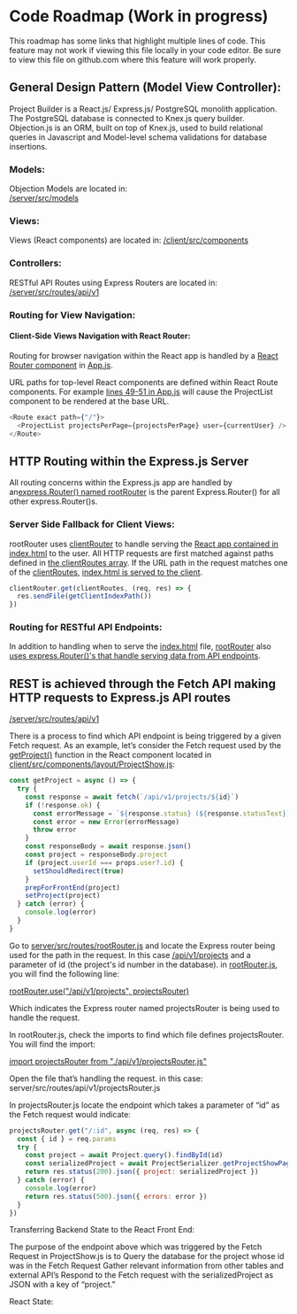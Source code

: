 # Code Roadmap (Work in progress)

This roadmap has some links that highlight multiple lines of code. This feature may not work if viewing this file locally in your code editor. Be sure to view this file on github.com where this feature will work properly.

## General Design Pattern (Model View Controller):

Project Builder is a React.js/ Express.js/ PostgreSQL monolith application. The PostgreSQL database is connected to Knex.js query builder. Objection.js is an ORM, built on top of Knex.js, used to build relational queries in Javascript and Model-level schema validations for database insertions.

### Models:

Objection Models are located in:  
[/server/src/models](/server/src/models)

### Views:

Views (React components) are located in:
[/client/src/components](/client/src/components)

### Controllers:

RESTful API Routes using Express Routers are located in:  
[/server/src/routes/api/v1](/server/src/routes/api/v1)

### Routing for View Navigation:

#### Client-Side Views Navigation with React Router:

Routing for browser navigation within the React app is handled by a [React Router component](client/src/components/App.js#L46-L89) in [App.js](client/src/components/App.js).

URL paths for top-level React components are defined within React Route components.
For example [lines 49-51 in App.js](client/src/components/App.js#L49-L51) will cause the ProjectList component to be rendered at the base URL.

```javascript
<Route exact path={"/"}>
  <ProjectList projectsPerPage={projectsPerPage} user={currentUser} />
</Route>
```

## HTTP Routing within the Express.js Server

All routing concerns within the Express.js app are handled by an[express.Router() named rootRouter](server/src/routes/rootRouter.js#L11) is the parent Express.Router() for all other express.Router()s.

### Server Side Fallback for Client Views:

rootRouter uses [clientRouter](server/src/routes/clientRouter.js) to handle serving the [React app contained in index.html](client/public/index.html#L15) to the user.  All HTTP requests are first matched against paths defined in [the clientRoutes array](server/src/routes/clientRouter.js#L7).  If the URL path in the request matches one of the [clientRoutes](server/src/routes/clientRouter.js#L7), [index.html is served to the client](server/src/routes/clientRouter.js#L26-L28).

```javascript
clientRouter.get(clientRoutes, (req, res) => {
  res.sendFile(getClientIndexPath())
})
```

### Routing for RESTful API Endpoints:

In addition to handling when to serve the [index.html](client/public/index.html) file, [rootRouter](server/src/routes/rootRouter.js#L11) also [uses express.Router()'s that handle serving data from API endpoints](server/src/routes/rootRouter.js#L14-L20).  

## REST is achieved through the Fetch API making HTTP requests to Express.js API routes

[/server/src/routes/api/v1](/server/src/routes/api/v1)

There is a process to find which API endpoint is being triggered by a given Fetch request. As an example, let’s consider the Fetch request used by the [getProject()](client/src/components/layout/ProjectShow.js#L49) function in the React component located in [client/src/components/layout/ProjectShow.js](client/src/components/layout/ProjectShow.js#L49):

```javascript
const getProject = async () => {
  try {
    const response = await fetch(`/api/v1/projects/${id}`)
    if (!response.ok) {
      const errorMessage = `${response.status} (${response.statusText})`
      const error = new Error(errorMessage)
      throw error
    }
    const responseBody = await response.json()
    const project = responseBody.project
    if (project.userId === props.user?.id) {
      setShouldRedirect(true)
    }
    prepForFrontEnd(project)
    setProject(project)
  } catch (error) {
    console.log(error)
  }
}
```

Go to [server/src/routes/rootRouter.js](server/src/routes/rootRouter.js) and locate the Express router being used for the path in the request. In this case [/api/v1/projects](/api/v1/projects/) and a parameter of id (the project's id number in the database). in [rootRouter.js](server/src/routes/rootRouter.js), you will find the following line:

[rootRouter.use("/api/v1/projects", projectsRouter)](server/src/routes/rootRouter.js#L16)

Which indicates the Express router named projectsRouter is being used to handle the request.

In rootRouter.js, check the imports to find which file defines projectsRouter. You will find the import:

[import projectsRouter from "./api/v1/projectsRouter.js"](server/src/routes/rootRouter.js)

Open the file that’s handling the request. in this case: server/src/routes/api/v1/projectsRouter.js

In projectsRouter.js locate the endpoint which takes a parameter of “id” as the Fetch request would indicate:

```javascript
projectsRouter.get("/:id", async (req, res) => {
  const { id } = req.params
  try {
    const project = await Project.query().findById(id)
    const serializedProject = await ProjectSerializer.getProjectShowPageDetails(project)
    return res.status(200).json({ project: serializedProject })
  } catch (error) {
    console.log(error)
    return res.status(500).json({ errors: error })
  }
})
```

Transferring Backend State to the React Front End:

The purpose of the endpoint above which was triggered by the Fetch Request in ProjectShow.js is to
Query the database for the project whose id was in the Fetch Request
Gather relevant information from other tables and external API’s
Respond to the Fetch request with the serializedProject as JSON with a key of “project.”

React State:
